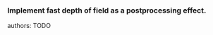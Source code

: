 ### Implement fast depth of field as a postprocessing effect.

<div class="release-feature-authors">authors: TODO</div>
